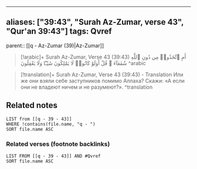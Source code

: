 
---
aliases: ["39:43", "Surah Az-Zumar, verse 43", "Qur'an 39:43"]
tags: Qvref
---

parent:: [[q - Az-Zumar (39)|Az-Zumar]]

> [!arabic]+ Surah Az-Zumar, Verse 43 (39:43)
> <span class="quran-arabic">أَمِ ٱتَّخَذُوا۟ مِن دُونِ ٱللَّهِ شُفَعَآءَ ۚ قُلْ أَوَلَوْ كَانُوا۟ لَا يَمْلِكُونَ شَيْـًٔا وَلَا يَعْقِلُونَ</span>
^arabic

> [!translation]+ Surah Az-Zumar, Verse 43 (39:43) - Translation
> Или же они взяли себе заступников помимо Аллаха? Скажи: «А если они не владеют ничем и не разумеют?».
^translation



## Related notes
```dataview
LIST from [[q - 39 - 43]]
WHERE !contains(file.name, "q - ")
SORT file.name ASC
```

### Related verses (footnote backlinks)
```dataview
LIST FROM [[q - 39 - 43]] AND #Qvref
SORT file.name ASC
```

